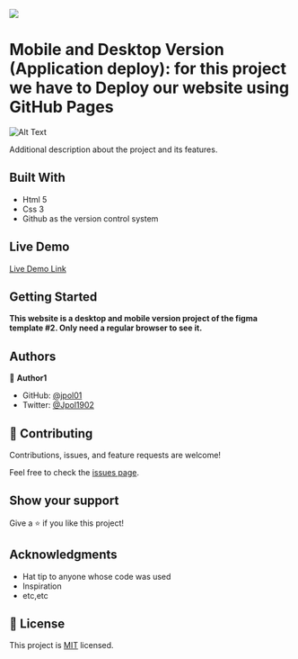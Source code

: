 ![](https://img.shields.io/badge/Microverse-blueviolet)


#  Mobile and Desktop Version (Application deploy): for this project we have to Deploy our website using GitHub Pages
 

![Alt Text](https://media.giphy.com/media/7CTX0mS641nGXcpSHr/giphy.gif)


Additional description about the project and its features.

## Built With

- Html 5
- Css 3
- Github as the version control system

## Live Demo

[Live Demo Link]( https://jpol01.github.io/Portfolio/)


## Getting Started

**This website is a desktop and mobile version project of the figma template #2. Only need a regular browser to see it.**


## Authors

👤 **Author1**

- GitHub: [@jpol01](https://github.com/jpol01)
- Twitter: [@Jpol1902](https://twitter.com/Jpol1902)




## 🤝 Contributing

Contributions, issues, and feature requests are welcome!

Feel free to check the [issues page](../../issues/).

## Show your support

Give a ⭐️ if you like this project!

## Acknowledgments

- Hat tip to anyone whose code was used
- Inspiration
- etc,etc

## 📝 License

This project is [MIT](./MIT.md) licensed.
